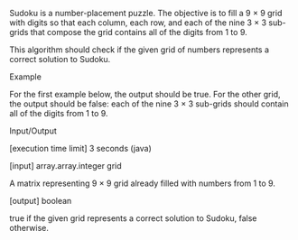 Sudoku is a number-placement puzzle. The objective is to fill a 9 × 9 grid with digits so that each column, each row, and each of the nine 3 × 3 sub-grids that compose the grid contains all of the digits from 1 to 9.

This algorithm should check if the given grid of numbers represents a correct solution to Sudoku.

Example

For the first example below, the output should be true. For the other grid, the output should be false: each of the nine 3 × 3 sub-grids should contain all of the digits from 1 to 9.



Input/Output

[execution time limit] 3 seconds (java)

[input] array.array.integer grid

A matrix representing 9 × 9 grid already filled with numbers from 1 to 9.

[output] boolean

true if the given grid represents a correct solution to Sudoku, false otherwise.